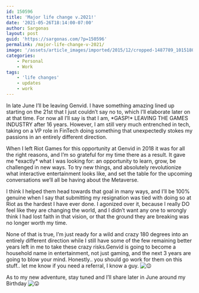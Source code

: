 ```yaml
---
id: 150596
title: 'Major life change v.2021!'
date: '2021-05-26T18:14:00-07:00'
author: Sargonas
layout: post
guid: 'https://sargonas.com/?p=150596'
permalink: /major-life-change-v-2021/
image: '/assets/article_images/imported/2015/12/cropped-1487789_10151805775220509_283896144_o-2-666x480.jpg'
categories:
    - Personal
    - Work
tags:
    - 'life changes'
    - updates
    - work
---
```


In late June I’ll be leaving Genvid. I have something amazing lined up starting on the 21st that I just couldn’t say no to, which I’ll elaborate later on at that time. For now all I’ll say is that I am, \*GASP!\* LEAVING THE GAMES INDUSTRY after 16 years. However, I am still very much entrenched in tech, taking on a VP role in FinTech doing something that unexpectedly stokes my passions in an entirely different direction.

When I left Riot Games for this opportunity at Genvid in 2018 it was for all the right reasons, and I’m so grateful for my time there as a result. It gave me \*exactly\* what I was looking for: an opportunity to learn, grow, be challenged in new ways. To try new things, and absolutely revolutionize what interactive entertainment looks like, and set the table for the upcoming conversations we’ll all be having about the Metaverse.

I think I helped them head towards that goal in many ways, and I’ll be 100% genuine when I say that submitting my resignation was tied with doing so at Riot as the hardest I have ever done. I agonized over it, because I really DO feel like they are changing the world, and I didn’t want any one to wrongly think I had lost faith in that vision, or that the ground they are breaking was no longer worth my time.

None of that is true, I’m just ready for a wild and crazy 180 degrees into an entirely different direction while I still have some of the few remaining better years left in me to take these crazy risks.Genvid is going to become a household name in entertainment, not just gaming, and the next 3 years are going to blow your mind. Honestly.. you should go work for them on this stuff.. let me know if you need a referral, I know a guy. ![😉](https://static.xx.fbcdn.net/images/emoji.php/v9/tf6/2/16/1f609.png)

As to my new adventure, stay tuned and I’ll share later in June around my Birthday ![😛](https://static.xx.fbcdn.net/images/emoji.php/v9/t3e/2/16/1f61b.png)